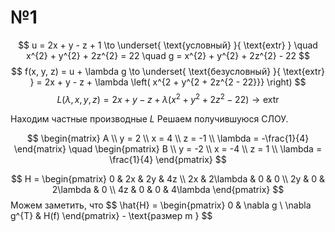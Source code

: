 # №1
$$
u = 2x + y - z + 1 \to \underset{ \text{условный} }{ \text{extr} }  \quad x^{2} + y^{2} + 2z^{2} = 22 \quad g = x^{2} + y^{2} + 2z^{2} - 22  
$$
$$
f(x, y, z) = u + \lambda g \to \underset{ \text{безусловный} }{ \text{extr} } = 2x + y - z + \lambda \left( x^{2 + y^{2 + 2z^{2 - 22}}} \right) 
$$
$$
L(\lambda, x, y, z) = 2x + y - z + \lambda \left( x^{2} + y^{2} + 2z^{2} - 22 \right) \to \text{extr} 
$$

Находим частные производные $L$
Решаем получившуюся СЛОУ.

$$
\begin{matrix}
A \\
y = 2 \\
x = 4 \\
z = -1 \\
\lambda = -\frac{1}{4}
\end{matrix} \quad \begin{pmatrix}
B \\
y = -2 \\
x = -4 \\
z = 1 \\
\lambda = \frac{1}{4}
\end{pmatrix} 
$$

$$
H = \begin{pmatrix}
0 & 2x & 2y & 4z \\
2x & 2\lambda & 0 & 0 \\
2y & 0 & 2\lambda & 0 \\
4z & 0 & 0 & 4\lambda
\end{pmatrix}
$$
Можем заметить, что $$
\hat{H} = \begin{pmatrix}
0 & \nabla g \\
\nabla g^{T} & H(f)
\end{pmatrix} - \text{размер m \}
$$